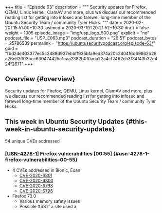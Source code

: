 +++
title = "Episode 63"
description = """
  Security updates for Firefox, QEMU, Linux kernel, ClamAV and more, plus we
  discuss our recommended reading list for getting into infosec and farewell
  long-time member of the Ubuntu Security Team / community Tyler Hicks.
  """
date = 2020-02-20T15:51:00+10:30
lastmod = 2020-03-19T20:21:52+10:30
draft = false
weight = 1005
episode_image = "img/usp_logo_500.png"
explicit = "no"
podcast_file = "USP_E063.mp3"
podcast_duration = "26:51"
podcast_bytes = 25786539
permalink = "https://ubuntusecuritypodcast.org/episode-63/"
guid = "fbd2de403377ec5c3488d937ebbff935b1a9ed374a20c2404f6d69862b28a26e62003bcc630474425c1caa2382b0f0ada22a4cf2462cb3f34f43b32e424f2671"
+++

## Overview {#overview}

Security updates for Firefox, QEMU, Linux kernel, ClamAV and more, plus we
discuss our recommended reading list for getting into infosec and farewell
long-time member of the Ubuntu Security Team / community Tyler Hicks.


## This week in Ubuntu Security Updates {#this-week-in-ubuntu-security-updates}

54 unique CVEs addressed


### [[USN-4278-1](https://usn.ubuntu.com/4278-1/)] Firefox vulnerabilities [00:55] {#usn-4278-1-firefox-vulnerabilities-00-55}

-   4 CVEs addressed in Bionic, Eoan
    -   [CVE-2020-6801](https://people.canonical.com/~ubuntu-security/cve/CVE-2020-6801) <!-- medium -->
    -   [CVE-2020-6800](https://people.canonical.com/~ubuntu-security/cve/CVE-2020-6800) <!-- medium -->
    -   [CVE-2020-6798](https://people.canonical.com/~ubuntu-security/cve/CVE-2020-6798) <!-- medium -->
    -   [CVE-2020-6796](https://people.canonical.com/~ubuntu-security/cve/CVE-2020-6796) <!-- medium -->
-   Firefox 73.0
    -   Various memory safety issues
    -   Possible XSS if a site used a <template> tag within a <select> tag
        since could allow subsequent JavaScript parsing and execution


### [[USN-4279-1](https://usn.ubuntu.com/4279-1/)] PHP vulnerabilities [01:26] {#usn-4279-1-php-vulnerabilities-01-26}

-   3 CVEs addressed in Precise ESM, Trusty ESM, Xenial, Bionic, Eoan
    -   [CVE-2020-7060](https://people.canonical.com/~ubuntu-security/cve/CVE-2020-7060) <!-- medium -->
    -   [CVE-2020-7059](https://people.canonical.com/~ubuntu-security/cve/CVE-2020-7059) <!-- medium -->
    -   [CVE-2015-9253](https://people.canonical.com/~ubuntu-security/cve/CVE-2015-9253) <!-- low -->
-   Buffer overread when converting multibyte characters via mbstring
    functions and when reading data whilst stripping tags via fgetss() -
    crash / info disc
-   Fix for a CPU and disk-based DoS when PHP FPM (FastCGI Process Manager)
    would endlessly restart a child process - busy CPU loop and large error
    logs -> DoS


### [[USN-4280-1](https://usn.ubuntu.com/4280-1/), [USN-4280-2](https://usn.ubuntu.com/4280-2/)] ClamAV vulnerability [02:27] {#usn-4280-1-usn-4280-2-clamav-vulnerability-02-27}

-   1 CVEs addressed in Precise ESM, Trusty ESM, Xenial, Bionic, Eoan
    -   [CVE-2020-3123](https://people.canonical.com/~ubuntu-security/cve/CVE-2020-3123) <!-- medium -->
-   OOB read in Data-Loss-Prevention (DLP) module (scans for CC or social
    security numbers) - crafted email would cause OOB read -> crash -> DoS


### [[USN-4281-1](https://usn.ubuntu.com/4281-1/)] WebKitGTK+ vulnerabilities [03:04] {#usn-4281-1-webkitgtk-plus-vulnerabilities-03-04}

-   5 CVEs addressed in Bionic, Eoan
    -   [CVE-2020-3868](https://people.canonical.com/~ubuntu-security/cve/CVE-2020-3868) <!-- medium -->
    -   [CVE-2020-3867](https://people.canonical.com/~ubuntu-security/cve/CVE-2020-3867) <!-- medium -->
    -   [CVE-2020-3865](https://people.canonical.com/~ubuntu-security/cve/CVE-2020-3865) <!-- medium -->
    -   [CVE-2020-3864](https://people.canonical.com/~ubuntu-security/cve/CVE-2020-3864) <!-- medium -->
    -   [CVE-2020-3862](https://people.canonical.com/~ubuntu-security/cve/CVE-2020-3862) <!-- medium -->
-   Various issues able to be triggered by malicious websites
    -   DoS via poor memory handling
    -   Wrong secrity origin for particular DOM objects
    -   Top-level DOM object incorrectly considered secure
    -   Logic issue leading to a universal XSS flaw
    -   Poor memory handling leading to RCE


### [[USN-4282-1](https://usn.ubuntu.com/4282-1/)] PostgreSQL vulnerability [03:50] {#usn-4282-1-postgresql-vulnerability-03-50}

-   1 CVEs addressed in Bionic, Eoan
    -   [CVE-2020-1720](https://people.canonical.com/~ubuntu-security/cve/CVE-2020-1720) <!-- medium -->
-   Missing authorization checks on ALTER ... DEPENDS ON EXTENSION
    sub-commands - could allow unprivileged users to drop any function,
    procedure, index etc under certain conditions


### [[USN-4283-1](https://usn.ubuntu.com/4283-1/)] QEMU vulnerabilities [04:10] {#usn-4283-1-qemu-vulnerabilities-04-10}

-   3 CVEs addressed in Xenial, Bionic, Eoan
    -   [CVE-2020-8608](https://people.canonical.com/~ubuntu-security/cve/CVE-2020-8608) <!-- medium -->
    -   [CVE-2020-7039](https://people.canonical.com/~ubuntu-security/cve/CVE-2020-7039) <!-- medium -->
    -   [CVE-2020-1711](https://people.canonical.com/~ubuntu-security/cve/CVE-2020-1711) <!-- medium -->
-   Buffer overflow in libslirp tcp emulation due to misuse of snprintf()
    return value - assumed snprintf() returns the number of bytes written -
    BUT returns the number of bytes which would have been written if the dest
    buffer was big enough - so if buffer is too small then returns a value
    larger than the buffer - so if that returned size is used later in a
    memcpy() or similar would overflow the buffer - so instead need to
    carefully track the return value if it is larger than the dest buffer
-   Separate buffer overflow in libslirp tcp emulation code due to missing
    size checks
-   Heap buffer OOB write in iSCSI block driver - malicious iSCSI server
    could trigger this and crash or possibly get code execution on QEMU host


### [[USN-4284-1](https://usn.ubuntu.com/4284-1/)] Linux kernel vulnerabilities [05:21] {#usn-4284-1-linux-kernel-vulnerabilities-05-21}

-   23 CVEs addressed in Bionic, Eoan
    -   [CVE-2019-15291](https://people.canonical.com/~ubuntu-security/cve/CVE-2019-15291) <!-- negligible -->
    -   [CVE-2019-19965](https://people.canonical.com/~ubuntu-security/cve/CVE-2019-19965) <!-- medium -->
    -   [CVE-2019-19947](https://people.canonical.com/~ubuntu-security/cve/CVE-2019-19947) <!-- low -->
    -   [CVE-2019-19767](https://people.canonical.com/~ubuntu-security/cve/CVE-2019-19767) <!-- low -->
    -   [CVE-2019-19602](https://people.canonical.com/~ubuntu-security/cve/CVE-2019-19602) <!-- medium -->
    -   [CVE-2019-19332](https://people.canonical.com/~ubuntu-security/cve/CVE-2019-19332) <!-- medium -->
    -   [CVE-2019-19252](https://people.canonical.com/~ubuntu-security/cve/CVE-2019-19252) <!-- medium -->
    -   [CVE-2019-19241](https://people.canonical.com/~ubuntu-security/cve/CVE-2019-19241) <!-- medium -->
    -   [CVE-2019-19082](https://people.canonical.com/~ubuntu-security/cve/CVE-2019-19082) <!-- low -->
    -   [CVE-2019-19078](https://people.canonical.com/~ubuntu-security/cve/CVE-2019-19078) <!-- low -->
    -   [CVE-2019-19077](https://people.canonical.com/~ubuntu-security/cve/CVE-2019-19077) <!-- low -->
    -   [CVE-2019-19071](https://people.canonical.com/~ubuntu-security/cve/CVE-2019-19071) <!-- low -->
    -   [CVE-2019-19063](https://people.canonical.com/~ubuntu-security/cve/CVE-2019-19063) <!-- low -->
    -   [CVE-2019-19057](https://people.canonical.com/~ubuntu-security/cve/CVE-2019-19057) <!-- low -->
    -   [CVE-2019-19062](https://people.canonical.com/~ubuntu-security/cve/CVE-2019-19062) <!-- medium -->
    -   [CVE-2019-19050](https://people.canonical.com/~ubuntu-security/cve/CVE-2019-19050) <!-- medium -->
    -   [CVE-2019-18811](https://people.canonical.com/~ubuntu-security/cve/CVE-2019-18811) <!-- low -->
    -   [CVE-2019-18786](https://people.canonical.com/~ubuntu-security/cve/CVE-2019-18786) <!-- low -->
    -   [CVE-2019-18683](https://people.canonical.com/~ubuntu-security/cve/CVE-2019-18683) <!-- low -->
    -   [CVE-2019-16232](https://people.canonical.com/~ubuntu-security/cve/CVE-2019-16232) <!-- low -->
    -   [CVE-2019-16229](https://people.canonical.com/~ubuntu-security/cve/CVE-2019-16229) <!-- low -->
    -   [CVE-2019-15099](https://people.canonical.com/~ubuntu-security/cve/CVE-2019-15099) <!-- medium -->
    -   [CVE-2019-14615](https://people.canonical.com/~ubuntu-security/cve/CVE-2019-14615) <!-- medium -->
-   5.3 kernel (eoan, bionic hwe)
-   Fix for Intel GPU state leak
-   Atheros Wifi NULL pointer dereference
-   2x Crypto subsystem memory leak
-   io\_uring operations missing credentials checks - unprivileged user could
    say add an address to the loopback interface as a result
-   Virtual console drivers missing checks on writes
-   OOB write in KVM (need access to /dev/kvm)
-   Memory corruption on x86 platforms due to a race in caching of floating
    point registers between processors
-   NULL pointer dererefence in SCSI SAS Class driver due to a PHY down
    race-condition during discovery


### [[USN-4285-1](https://usn.ubuntu.com/4285-1/)] Linux kernel vulnerabilities [07:58] {#usn-4285-1-linux-kernel-vulnerabilities-07-58}

-   12 CVEs addressed in Bionic
    -   [CVE-2020-7053](https://people.canonical.com/~ubuntu-security/cve/CVE-2020-7053) <!-- medium -->
    -   [CVE-2019-5108](https://people.canonical.com/~ubuntu-security/cve/CVE-2019-5108) <!-- medium -->
    -   [CVE-2019-20096](https://people.canonical.com/~ubuntu-security/cve/CVE-2019-20096) <!-- medium -->
    -   [CVE-2019-19965](https://people.canonical.com/~ubuntu-security/cve/CVE-2019-19965) <!-- medium -->
    -   [CVE-2019-19947](https://people.canonical.com/~ubuntu-security/cve/CVE-2019-19947) <!-- low -->
    -   [CVE-2019-19063](https://people.canonical.com/~ubuntu-security/cve/CVE-2019-19063) <!-- low -->
    -   [CVE-2019-19057](https://people.canonical.com/~ubuntu-security/cve/CVE-2019-19057) <!-- low -->
    -   [CVE-2019-18809](https://people.canonical.com/~ubuntu-security/cve/CVE-2019-18809) <!-- low -->
    -   [CVE-2019-18786](https://people.canonical.com/~ubuntu-security/cve/CVE-2019-18786) <!-- low -->
    -   [CVE-2019-16232](https://people.canonical.com/~ubuntu-security/cve/CVE-2019-16232) <!-- low -->
    -   [CVE-2019-16229](https://people.canonical.com/~ubuntu-security/cve/CVE-2019-16229) <!-- low -->
    -   [CVE-2019-14615](https://people.canonical.com/~ubuntu-security/cve/CVE-2019-14615) <!-- medium -->
-   5.0 kernel (orace, aws, gke, gcp, azure etc)
-   UAF in Intel i915 driver - crash / code exec
-   Wifi-based DoS when used in AP mode - could get AP to send location
    updates to clients before a new client had finished authentication - so
    then as an unauthenticated station could DoS other connected stations
-   Memory leak in Datagram Congestion Control Protocol (DCCP) - DoS
-   2 from above:
    -   NULL ptr deref in SCSI SAS
    -   Intel GPU info leak


### [[USN-4287-1](https://usn.ubuntu.com/4287-1/), [USN-4287-2](https://usn.ubuntu.com/4287-2/)] Linux kernel vulnerabilities [08:46] {#usn-4287-1-usn-4287-2-linux-kernel-vulnerabilities-08-46}

-   22 CVEs addressed in Xenial, Bionic, Trusty ESM (Azure)
    -   [CVE-2019-15291](https://people.canonical.com/~ubuntu-security/cve/CVE-2019-15291) <!-- negligible -->
    -   [CVE-2020-7053](https://people.canonical.com/~ubuntu-security/cve/CVE-2020-7053) <!-- medium -->
    -   [CVE-2019-5108](https://people.canonical.com/~ubuntu-security/cve/CVE-2019-5108) <!-- medium -->
    -   [CVE-2019-20096](https://people.canonical.com/~ubuntu-security/cve/CVE-2019-20096) <!-- medium -->
    -   [CVE-2019-19965](https://people.canonical.com/~ubuntu-security/cve/CVE-2019-19965) <!-- medium -->
    -   [CVE-2019-19767](https://people.canonical.com/~ubuntu-security/cve/CVE-2019-19767) <!-- low -->
    -   [CVE-2019-19332](https://people.canonical.com/~ubuntu-security/cve/CVE-2019-19332) <!-- medium -->
    -   [CVE-2019-19227](https://people.canonical.com/~ubuntu-security/cve/CVE-2019-19227) <!-- low -->
    -   [CVE-2019-19082](https://people.canonical.com/~ubuntu-security/cve/CVE-2019-19082) <!-- low -->
    -   [CVE-2019-19078](https://people.canonical.com/~ubuntu-security/cve/CVE-2019-19078) <!-- low -->
    -   [CVE-2019-19071](https://people.canonical.com/~ubuntu-security/cve/CVE-2019-19071) <!-- low -->
    -   [CVE-2019-19063](https://people.canonical.com/~ubuntu-security/cve/CVE-2019-19063) <!-- low -->
    -   [CVE-2019-19062](https://people.canonical.com/~ubuntu-security/cve/CVE-2019-19062) <!-- medium -->
    -   [CVE-2019-19057](https://people.canonical.com/~ubuntu-security/cve/CVE-2019-19057) <!-- low -->
    -   [CVE-2019-18885](https://people.canonical.com/~ubuntu-security/cve/CVE-2019-18885) <!-- low -->
    -   [CVE-2019-18809](https://people.canonical.com/~ubuntu-security/cve/CVE-2019-18809) <!-- low -->
    -   [CVE-2019-18786](https://people.canonical.com/~ubuntu-security/cve/CVE-2019-18786) <!-- low -->
    -   [CVE-2019-18683](https://people.canonical.com/~ubuntu-security/cve/CVE-2019-18683) <!-- low -->
    -   [CVE-2019-16232](https://people.canonical.com/~ubuntu-security/cve/CVE-2019-16232) <!-- low -->
    -   [CVE-2019-16229](https://people.canonical.com/~ubuntu-security/cve/CVE-2019-16229) <!-- low -->
    -   [CVE-2019-15099](https://people.canonical.com/~ubuntu-security/cve/CVE-2019-15099) <!-- medium -->
    -   [CVE-2019-14615](https://people.canonical.com/~ubuntu-security/cve/CVE-2019-14615) <!-- medium -->
-   4.15 (bionic, xenial hwe)
-   i915 UAF, wifi AP DoS, DCCP memory leak, SCSI SAS NULL ptr deref, KVM OOB
    write via /dev/kvm, crypto subsystem memory leak, atheros wifi NULL ptr
    deref, i915 info leak


### [[USN-4286-1](https://usn.ubuntu.com/4286-1/), [USN-4286-2](https://usn.ubuntu.com/4286-2/)] Linux kernel vulnerabilities [09:44] {#usn-4286-1-usn-4286-2-linux-kernel-vulnerabilities-09-44}

-   12 CVEs addressed in Xenial, Trusty ESM (HWE)
    -   [CVE-2019-15221](https://people.canonical.com/~ubuntu-security/cve/CVE-2019-15221) <!-- negligible -->
    -   [CVE-2019-15217](https://people.canonical.com/~ubuntu-security/cve/CVE-2019-15217) <!-- negligible -->
    -   [CVE-2019-5108](https://people.canonical.com/~ubuntu-security/cve/CVE-2019-5108) <!-- medium -->
    -   [CVE-2019-20096](https://people.canonical.com/~ubuntu-security/cve/CVE-2019-20096) <!-- medium -->
    -   [CVE-2019-19965](https://people.canonical.com/~ubuntu-security/cve/CVE-2019-19965) <!-- medium -->
    -   [CVE-2019-19068](https://people.canonical.com/~ubuntu-security/cve/CVE-2019-19068) <!-- low -->
    -   [CVE-2019-19066](https://people.canonical.com/~ubuntu-security/cve/CVE-2019-19066) <!-- low -->
    -   [CVE-2019-19056](https://people.canonical.com/~ubuntu-security/cve/CVE-2019-19056) <!-- low -->
    -   [CVE-2019-19051](https://people.canonical.com/~ubuntu-security/cve/CVE-2019-19051) <!-- low -->
    -   [CVE-2019-17351](https://people.canonical.com/~ubuntu-security/cve/CVE-2019-17351) <!-- low -->
    -   [CVE-2019-15220](https://people.canonical.com/~ubuntu-security/cve/CVE-2019-15220) <!-- low -->
    -   [CVE-2019-14615](https://people.canonical.com/~ubuntu-security/cve/CVE-2019-14615) <!-- medium -->
-   4.4 kernel
-   Intel GPU info leak, SCSI SAS NULL ptr deref, DCCP memory leak, wifi AP
    DoS


## Goings on in Ubuntu Security Community {#goings-on-in-ubuntu-security-community}


### Joe and Alex discuss their recommended reading list for infosec beginners [10:17] {#joe-and-alex-discuss-their-recommended-reading-list-for-infosec-beginners-10-17}

-   Red Team Field Manual | Ben Clark
-   Head First Programming
-   Linux System Administrators Handbook | Nemeth, et al
-   Robert Seacord’s Secure Coding in C/C++
-   CERT Resilience Management Model (CERT-RMM)
-   The Code Book | Simon Singh
-   The Tao of Network Security Monitoring: Beyond Intrusion Detection | Richard Bejtlich
-   The Cuckoos Egg | Cliff Stoll
-   Linux Pro Magazine
-   Black Hat Python | Justin Seitz
-   Hacking: The Art Of Exploitation | Jon Erickson


### Farewell and good luck Tyler Hicks (tyhicks) [25:05] {#farewell-and-good-luck-tyler-hicks--tyhicks--25-05}


## Get in contact {#get-in-contact}

-   [security@ubuntu.com](mailto:security@ubuntu.com)
-   [#ubuntu-hardened on the Freenode IRC network](http://webchat.freenode.net/#ubuntu-hardened)
-   [ubuntu-hardened mailing list](https://lists.ubuntu.com/mailman/listinfo/ubuntu-hardened)
-   [Security section on discourse.ubuntu.com](https://discourse.ubuntu.com/c/security)
-   [@ubuntu\_sec on twitter](https://twitter.com/ubuntu%5Fsec)